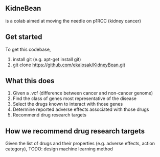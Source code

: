 KidneBean
---
 is a colab aimed at moving the needle on p1RCC (kidney cancer)

## Get started
To get this codebase,
1. install git (e.g. apt-get install git)
2. git clone https://github.com/ekalosak/KidneyBean.git

## What this does
1. Given a .vcf (difference between cancer and non-cancer genome)
2. Find the class of genes most representative of the disease
3. Select the drugs known to interact with those genes
4. Determine reported adverse effects associated with those drugs
5. Recommend drug research targets

## How we recommend drug research targets
Given the list of drugs and their properties (e.g. adverse effects, action
category), TODO: design machine learning method
